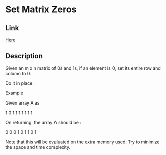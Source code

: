 # Set Matrix Zeros

## Link

[Here](https://www.interviewbit.com/problems/set-matrix-zeros/)

## Description

Given an m x n matrix of 0s and 1s, if an element is 0, set its entire row and column to 0.

Do it in place.

Example

Given array A as

1 0 1
1 1 1
1 1 1

On returning, the array A should be :

0 0 0
1 0 1
1 0 1

Note that this will be evaluated on the extra memory used. Try to minimize the space and time complexity.